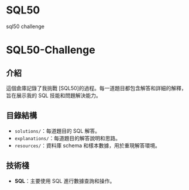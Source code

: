 # SQL50
sql50 challenge
# SQL50-Challenge

## 介紹
這個倉庫記錄了我挑戰 [SQL50]的過程。每一道題目都包含解答和詳細的解釋，旨在展示我的 SQL 技能和問題解決能力。

## 目錄結構
- `solutions/`：每道題目的 SQL 解答。
- `explanations/`：每道題目的解答說明和思路。
- `resources/`：資料庫 schema 和樣本數據，用於重現解答環境。


## 技術棧
- **SQL**：主要使用 SQL 進行數據查詢和操作。

